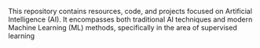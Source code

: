 This repository contains resources, code, and projects focused on Artificial Intelligence (AI). It encompasses both traditional AI techniques and modern Machine Learning (ML) methods, specifically in the area of supervised learning
